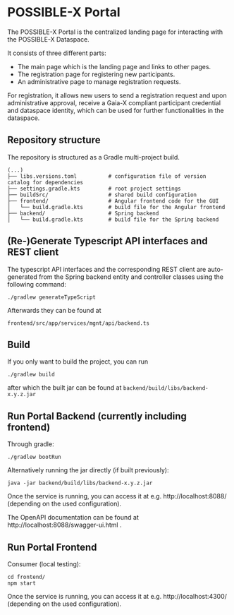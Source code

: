 # POSSIBLE-X Portal

The POSSIBLE-X Portal is the centralized landing page for interacting with the POSSIBLE-X Dataspace.

It consists of three different parts:
* The main page which is the landing page and links to other pages.
* The registration page for registering new participants.
* An administrative page to manage registration requests.

For registration, it allows new users to send a registration request and upon administrative approval, receive a Gaia-X
compliant participant credential and dataspace identity, which can be used for further functionalities in the dataspace.

## Repository structure

The repository is structured as a Gradle multi-project build.

```
(...)
├── libs.versions.toml          # configuration file of version catalog for dependencies
├── settings.gradle.kts         # root project settings
├── buildSrc/                   # shared build configuration
├── frontend/                   # Angular frontend code for the GUI
│   └── build.gradle.kts        # build file for the Angular frontend
├── backend/                    # Spring backend
│   └── build.gradle.kts        # build file for the Spring backend
```

## (Re-)Generate Typescript API interfaces and REST client

The typescript API interfaces and the corresponding REST client are auto-generated from the Spring backend entity and
controller classes using the following command:

```
./gradlew generateTypeScript
```

Afterwards they can be found at

```
frontend/src/app/services/mgnt/api/backend.ts
```

## Build

If you only want to build the project, you can run

```
./gradlew build
```

after which the built jar can be found at `backend/build/libs/backend-x.y.z.jar`

## Run Portal Backend (currently including frontend)

Through gradle:

```
./gradlew bootRun
```

Alternatively running the jar directly (if built previously):

```
java -jar backend/build/libs/backend-x.y.z.jar
```

Once the service is running, you can access it at e.g. http://localhost:8088/ (depending on the used configuration).

The OpenAPI documentation can be found at http://localhost:8088/swagger-ui.html .

## Run Portal Frontend

Consumer (local testing):

```
cd frontend/
npm start
```

Once the service is running, you can access it at e.g. http://localhost:4300/  (depending on the used configuration).

